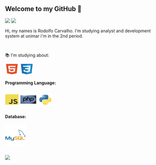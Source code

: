 ##  Welcome to my GitHub 👋
 
 <div>
  <img height="180em" src="https://github-readme-stats.vercel.app/api?username=iTzRodz&show_icons=true&theme=radical"/>
  <img height="180em" src="https://github-readme-stats.vercel.app/api/top-langs/?username=iTzRodz&layout=compact&theme=radical"/>
</div> 

 
 Hi, my names is Rodolfo Carvalho. I'm studying analyst and development system at unimar i'm in the 2nd period.

<br>
<div style="display: inline_block">
  <p> 📚 I'm studying about:</p>
   <img align="center" alt="" height="35" width="45" src="https://github.com/devicons/devicon/blob/v2.14.0/icons/html5/html5-plain.svg"> 
   <img align="center" alt="" height="35" width="45" src="https://github.com/devicons/devicon/blob/v2.14.0/icons/css3/css3-original.svg">
  <br>
 
  <h4> Programming Language: </h4>
   <img align="center" alt="" height="35" width="45" src="https://github.com/devicons/devicon/blob/v2.14.0/icons/javascript/javascript-original.svg">
   <img align="center" alt="" height="55" width="55" src="https://github.com/devicons/devicon/blob/v2.14.0/icons/php/php-original.svg">
   <img align="center" alt="" height="40" width="50" src="https://github.com/devicons/devicon/blob/v2.14.0/icons/python/python-original.svg">
  
  <h4> Database: </h4>
  <img align="center" alt="" height="70" width="70" src="https://github.com/devicons/devicon/blob/v2.14.0/icons/mysql/mysql-original-wordmark.svg">

</div>
 
 ##
 <a href="https://www.linkedin.com/in/rodolfocarvalho1/" target="_blank"><img src="https://img.shields.io/badge/-LinkedIn-%230077B5?style=for-the-badge&logo=linkedin&logoColor=white" target="_blank"></a>
